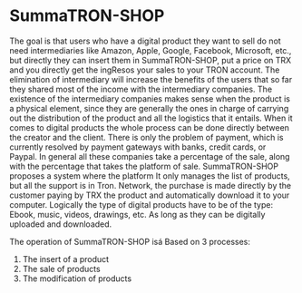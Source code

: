 # SummaTRON-SHOP
The goal is that users who have a digital product they want to sell do not need intermediaries like Amazon, Apple, Google, Facebook, Microsoft, etc., but directly they can insert them in SummaTRON-SHOP, put a price on TRX and you directly get the ingResos your sales to your TRON account.
The elimination of intermediary will increase the benefits of the users that so far they shared most of the income with the intermediary companies.
The existence of the intermediary companies makes sense when the product is a physical element, since they are generally the ones in charge of carrying out the distribution of the product and all the logistics that it entails.
When it comes to digital products the whole process can be done directly between the creator and the client. There is only the problem of payment, which is currently resolved by payment gateways with banks, credit cards, or Paypal. In general all these companies take a percentage of the sale, along with the percentage that takes the platform of sale.
SummaTRON-SHOP proposes a system where the platform It only manages the list of products, but all the support is in Tron. Network, the purchase is made directly by the customer paying by TRX the product and automatically download it to your computer.
Logically the type of digital products have to be of the type: Ebook, music, videos, drawings, etc. As long as they can be digitally uploaded and downloaded. 

The operation of SummaTRON-SHOP isá Based on 3 processes:
1)	The insert of a product
2)	The sale of products
3)	The modification of products
